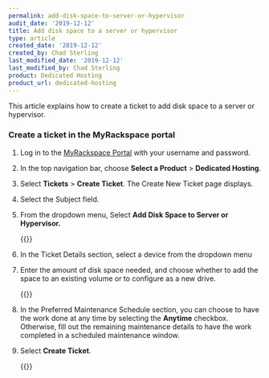 ```yaml
---
permalink: add-disk-space-to-server-or-hypervisor
audit_date: '2019-12-12'
title: Add disk space to a server or hypervisor
type: article
created_date: '2019-12-12'
created_by: Chad Sterling
last_modified_date: '2019-12-12'
last_modified_by: Chad Sterling
product: Dedicated Hosting
product_url: dedicated-hosting
---
```


This article explains how to create a ticket to add disk space to a server or hypervisor.

### Create a ticket in the MyRackspace portal

1. Log in to the [MyRackspace Portal](https://login.rackspace.com/login) with your username and
   password.

2. In the top navigation bar, choose **Select a Product** > **Dedicated Hosting**.

3. Select **Tickets** > **Create Ticket**. The Create New Ticket page displays. 

4. Select the Subject field.

5. From the dropdown menu, Select **Add Disk Space to Server or Hypervisor.**

   {{<image src="adddisk1.png" alt="" title="">}}

6. In the Ticket Details section, select a device from the dropdown menu 

7. Enter the amount of disk space needed, and choose whether to add the space to an existing volume or to
   configure as a new drive. 

   {{<image src="adddisk2.png" alt="" title="">}}

8. In the Preferred Maintenance Schedule section, you can choose to have the work done at any time by selecting
   the **Anytime** checkbox.  Otherwise, fill out the remaining maintenance details to have the work
   completed in a scheduled maintenance window. 

9. Select **Create Ticket**.

   {{<image src="adddisk3.png" alt="" title="">}}
